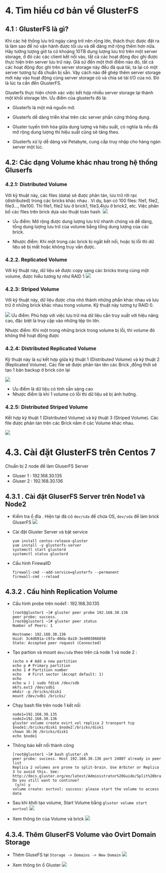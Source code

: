 

# 4. Tìm hiểu cơ bản về GlusterFS

## 4.1 : GlusterFS là gì?
Khi các hệ thống lưu trữ ngày càng trở nên rộng lớn, thách thực được đặt ra là làm sao để nó vận hành được tối ưu và dễ dàng mở rộng thêm hơn nữa. Hãy tưởng tượng giờ ta có khoảng 10TB dung lượng lưu trữ trên một server storage, ở đó các các client kết nối vào, tất cả các hoạt động đọc ghi được thực hiện trên server lưu trữ này. Giả sử đến một thời điểm nào đó, tất cả các hoạt động đọc ghi trên server storage này đều đã quá tải, ta lại có một server tương tự đã chuẩn bị sẵn. Vậy cách nào để ghép thêm server storage mới này vào hoạt động cùng server storage cũ và chia sẻ tải I/O của nó. Đó là lúc ta cần đến GlusterFS.

Glusterfs thực hiện chính xác việc kết hợp nhiều server storage lại thành một khối storage lớn. Ưu điểm của glusterfs đó là:

- Glusterfs là một mã nguồn mở.

-  Glusterfs dễ dàng triển khai trên các server phần cứng thông dụng.

- Gluster tuyến tính hóa giữa dung lượng và hiệu suất, có nghĩa là nếu đã mở rộng dung lượng thì hiệu suất cũng sẽ tăng theo.

 - Glusterfs xử lý dễ dàng vài Petabyte, cung cấp truy nhập cho hàng ngàn server một lúc.


## 4.2: Các dạng Volume khác nhau trong hệ thống Gluserfs

### 4.2.1:  Distributed Volume
Với kỹ thuật này, các files (data) sẽ được phân tán, lưu trữ rời rạc (distributed) trong các bricks khác nhau . Ví dụ, bạn có 100 files: file1, file2, file3…, file100. Thì file1, file2 lưu ở brick1, file3,4lưu ở brick2, etc. Việc phân bố các files trên brick dựa vào thuật toán hash.
![](https://1hosting.com.vn/wp-content/uploads/2017/03/Glusterfs-Distributed-Volume.png)
- Ưu điểm: Mở rộng được dung lượng lưu trữ nhanh chóng và dễ dàng, tổng dung lượng lưu trữ của volume bằng tổng dung lượng của các brick.

- Nhược điểm: Khi một trong các brick bị ngắt kết nối, hoặc bị lỗi thì dữ liệu sẽ bị mất hoặc không truy vấn được.
### 4.2.2. Replicated Volume

Với kỹ thuật này, dữ liệu sẽ được copy sang các bricks trong cùng một volume, được hiểu tương tự như RAID 1
![](https://1hosting.com.vn/wp-content/uploads/2017/03/Glusterfs-Replicated-Volume.png)

### 4.2.3: Striped Volume
Với kỹ thuật này, dữ liệu được chia nhỏ thành những phần khác nhau và lưu trữ ở những brick khác nhau trong volume. Kỹ thuật này tương tự RAID 0.

![](https://1hosting.com.vn/wp-content/uploads/2017/03/Glusterfs-Striped-Volume.png)
Ưu điểm: Phù hợp với việc lưu trữ mà dữ liệu cần truy xuất với hiệu năng cao, đặc biệt là truy cập vào những tệp tin lớn.

Nhược điểm: Khi một trong những brick trong volume bị lỗi, thì volume đó không thể hoạt động được

### 4.2.4: Distributed Replicated Volume

Kỹ thuật này là sự kết hợp giữa kỹ thuật 1 (Distributed Volume) và kỹ thuật 2 (Replicated Volume). Các file sẽ được phân tán tên các Brick ,đồng thời sẽ tạo 1 bản backup ở brick còn lại

![](https://1hosting.com.vn/wp-content/uploads/2017/03/Glusterfs-Distributed-Replicated-Volume.png)

- Ưu điểm là dữ liệu có tính sẵn sàng cao 
- Nhược điểm là khi 1 volume có lỗi thì dữ liệu sẽ bị ảnh hưởng.

### 4.2.5: Distributed Striped Volume
Kết hợp kỹ thuật 1 (Distributed Volume) và kỹ thuật 3 (Striped Volume). Các file được phân tán trên các Brick nằm ở các Volume khác nhau.

![](https://1hosting.com.vn/wp-content/uploads/2017/03/Glusterfs-Distributed-Striped-Volume.png)


# 4.3. Cài đặt GlusterFS trên Centos 7
Chuẩn bị 2 node để làm GluserFS Server
- Gluser 1 : 192.168.30.135
- Gluser 2 : 192.168.30.136

## 4.3.1 . Cài đặt GluserFS Server trên Node1 và Node2

- Kiểm tra ổ đĩa . Hiện tại đã có `dev/sda` để chứa OS, `dev/sda` để làm brick GluserFS
![](https://i.imgur.com/JxNcpBU.png)

- Cài đặt Gluster Server và bật service
	```
	yum install centos-release-gluster
	yum install -y glusterfs-server
	systemctl start glusterd
	systemctl status glusterd
	```

- Cấu hình FirewallD
	```
	firewall-cmd --add-service=glusterfs --permanent
	firewall-cmd --reload
	```


## 4.3.2 . Cấu hình Replication Volume

- Cấu hình probe trên node1 : 192.168.30.135
	```
	[root@gluster1 ~]# gluster peer probe 192.168.30.136
	peer probe: success. 
	[root@gluster1 ~]# gluster peer status
	Number of Peers: 1

	Hostname: 192.168.30.136
	Uuid: 3c4d691a-c97a-40da-8a10-3e4003066850
	State: Accepted peer request (Connected)
	```
-  Tạo partion và mount `dev/sda` theo trên cả node 1 và node 2 :
	```
	(echo n # Add a new partition
	echo p # Primary partition
	echo 1 # Partition number
	echo   # First sector (Accept default: 1)
	echo
	echo w ) | sudo fdisk /dev/sdb
	mkfs.ext3 /dev/sdb1
	mkdir -p /bricks/disk1
	mount /dev/sdb1 /bricks/
	```


- Chạy bash file trên node 1 kết nối
	```
	node1=192.168.30.135
	node2=192.168.30.136
	gluster volume create ovirt_vol replica 2 transport tcp $node1:/bricks/disk1 $node2:/bricks/disk1
	chown 36:36 /bricks/disk1
	echo $node1

	```

- Thông báo kết nối thành công
	```
	[root@gluster1 ~]# bash gluster.sh 
	peer probe: success. Host 192.168.30.136 port 24007 already in peer list
	Replica 2 volumes are prone to split-brain. Use Arbiter or Replica 3 to avoid this. See: 	http://docs.gluster.org/en/latest/Administrator%20Guide/Split%20brain%20and%20ways%20to%20deal%20with%20it/.
	Do you still want to continue?
	 (y/n) y
	volume create: ovrtvol: success: please start the volume to access data
	```

- Sau khi khởi tạo volume, Start Volume bằng `gluster volume start ovrtvol`
![](https://i.imgur.com/AmxEV99.png)

- Xem thông tin của Volume và brick
![](https://i.imgur.com/xm1CXKQ.png)


## 4.3.4. Thêm GluserFS Volume vào Ovirt Domain Storage

- Thêm GluseFS tại `Storage -> Domains -> New Domain`
![](https://i.imgur.com/zGvJmfW.png)

- Xem thông tin ổ Gluster
![](https://i.imgur.com/o0Tt283.png)
